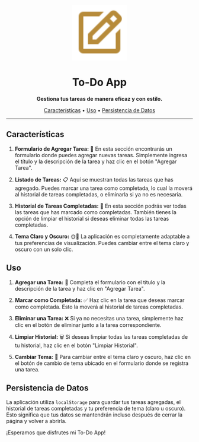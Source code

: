 <p align="center">
  <img src="./src/assets/icon-edit.svg" alt="Logo" width="150" height="150">
</p>

<h1 align="center">To-Do App</h1>

<p align="center">
  <b>Gestiona tus tareas de manera eficaz y con estilo.</b>
</p>

<p align="center">
  <a href="#características">Características</a> •
  <a href="#uso">Uso</a> •
  <a href="#persistencia-de-datos">Persistencia de Datos</a>
</p>

---

## Características

1. **Formulario de Agregar Tarea:** 📝 En esta sección encontrarás un formulario donde puedes agregar nuevas tareas. Simplemente ingresa el título y la descripción de la tarea y haz clic en el botón "Agregar Tarea".

2. **Listado de Tareas:** 📋 Aquí se muestran todas las tareas que has agregado. Puedes marcar una tarea como completada, lo cual la moverá al historial de tareas completadas, o eliminarla si ya no es necesaria.

3. **Historial de Tareas Completadas:** 🎉 En esta sección podrás ver todas las tareas que has marcado como completadas. También tienes la opción de limpiar el historial si deseas eliminar todas las tareas completadas.

4. **Tema Claro y Oscuro:** 🌞🌚 La aplicación es completamente adaptable a tus preferencias de visualización. Puedes cambiar entre el tema claro y oscuro con un solo clic.

## Uso

1. **Agregar una Tarea:** 🚀 Completa el formulario con el título y la descripción de la tarea y haz clic en "Agregar Tarea".

2. **Marcar como Completada:** ✅ Haz clic en la tarea que deseas marcar como completada. Esto la moverá al historial de tareas completadas.

3. **Eliminar una Tarea:** ❌ Si ya no necesitas una tarea, simplemente haz clic en el botón de eliminar junto a la tarea correspondiente.

4. **Limpiar Historial:** 🗑️ Si deseas limpiar todas las tareas completadas de tu historial, haz clic en el botón "Limpiar Historial".

5. **Cambiar Tema:** 🎨 Para cambiar entre el tema claro y oscuro, haz clic en el botón de cambio de tema ubicado en el formulario donde se registra una tarea.

## Persistencia de Datos

La aplicación utiliza `localStorage` para guardar tus tareas agregadas, el historial de tareas completadas y tu preferencia de tema (claro u oscuro). Esto significa que tus datos se mantendrán incluso después de cerrar la página y volver a abrirla.

¡Esperamos que disfrutes mi To-Do App!